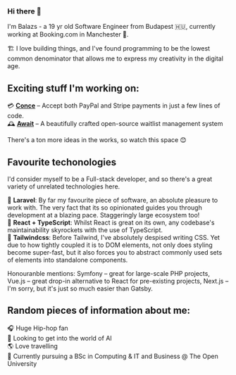 ### Hi there 👋

I'm Balazs - a 19 yr old Software Engineer from Budapest 🇭🇺, currently working at Booking.com in Manchester 🐝. 

🏗️ I love building things, and I've found programming to be the lowest common denominator that allows me to express my creativity in the digital age.

## Exciting stuff I'm working on:  
💳 [**Conce**](https://github.com/conce-io) – Accept both PayPal and Stripe payments in just a few lines of code.  
🕰️ [**Await**](https://getawait.com) – A beautifully crafted open-source waitlist management system

There's a ton more ideas in the works, so watch this space 😊

## Favourite techonologies
I'd consider myself to be a Full-stack developer, and so there's a great variety of unrelated technologies here.

🥇 **Laravel**: By far my favourite piece of software, an absolute pleasure to work with. The very fact that its so opinionated guides you through development at a blazing pace. Staggeringly large ecosystem too!  
🥈 **React + TypeScript**: Whilst React is great on its own, any codebase's maintainability skyrockets with the use of TypeScript.  
🥉 **Tailwindcss**: Before Tailwind, I've absolutely despised writing CSS. Yet due to how tightly coupled it is to DOM elements, not only does styling become super-fast, but it also forces you to abstract commonly used sets of elements into standalone components.

Honouranble mentions: Symfony – great for large-scale PHP projects, Vue.js – great drop-in alternative to React for pre-existing projects, Next.js – I'm sorry, but it's just so much easier than Gatsby.

## Random pieces of information about me:
🎧 Huge Hip-hop fan  
🤖 Looking to get into the world of AI  
🌎 Love travelling  
📖 Currently pursuing a BSc in Computing & IT and Business @ The Open University 
